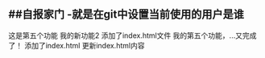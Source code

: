 ##自报家门
-就是在git中设置当前使用的用户是谁
-
这是第五个功能
我的新功能2
添加了index.html文件
我的第五个功能，...又完成了！
添加了index.html 
更新index.html内容
